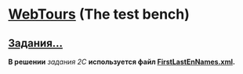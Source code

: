 # [WebTours][0] (The test bench)

## [Задания...][1]


**В решении** *задания 2C* **используется файл [FirstLastEnNames.xml][2].**  


[0]: https://programmersought.com/article/98837523804/  
[1]: https://perflib.ru/jmeter-tasks#task-2
[2]: https://github.com/SVBazuev/Per_Lab/blob/main/JMeter/FirstLastEnNames.xml

